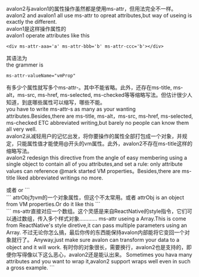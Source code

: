 avalon2与avalon1的属性操作虽然都是使用ms-attr，但用法完全不一样。  
avalon2 and avalon1 all use ms-attr to opreat attributes,but way of useing is exactly the different.  
avalon1是这样操作属性的  
avalon1 operate attributes like this  
```
<div ms-attr-aaa='a' ms-attr-bbb='b' ms-attr-ccc='b'></div>
```
其语法为  
the grammer is   
```
ms-attr-valueName="vmProp"
```  
有多少个属性就写多个ms-attr-。其中不能省略。此外，还存在ms-title, ms-alt，ms-src, ms-href, ms-selected, ms-checked等等缩略写法。但估计很少人知道，到底哪些属性可以缩写，哪些不能。  
you have to write ms-attr-s as many as your wanting attributes.Besides,there are ms-title, ms-alt，ms-src, ms-href, ms-selected, ms-checked ETC abbreviated writing,but barely no people can know them all very well.  
avalon2从减轻用户的记忆出发，将你要操作的属性全部打包成一个对象，并规定，只能属性值才能使用@开头的vm属性。此外，avalon2不存在ms-title这样的缩略写法。  
avalon2 redesign this directive from the angle of easy membering using a single object to contain all of you attributes,and set a rule: only attribute values can reference @mark started VM properties。Besides,there are ms-title liked abbreviated writings no more.  
<div ms-attr="{aaa:@a, bbb:@b+11, ccc: @fn(@d,@e)}"></div>
或者
or  
```
<div ms-attr="@attrObj"></div>
```  
attrObj为vm的一个对象属性，但这个不太常用。或者  
attrObj is an object from VM properties.Or do it like this  
```
<div ms-attr="[{@aaa:@a}, {bbb: @b}, @toggle ? {add:"111"}: {}]"></div>
```  
ms-attr直接对应一个数组。这个灵感是来自ReactNative的style指令，它们可以通过数组，传入多个样式对象…………  
ms-attr useing a Array.This is come from ReactNative's style diretive,it can pass multiple parameters using an Array.  
不过无论你怎么搞，最后你传的东西能保持avalon内部能将它变回一个对象就行了。  
Anyway,just make sure avalon can transform your data to a object and it will work.  
有时你的对象很长，需要换行，avalon2也是支持的，即便你写得像以下这么恶心，avalon2还是能认出来。  
Sometimes you hava many attributes and you want to wrap it,avalon2 support wraps well even in such a gross example.  
```
<!DOCTYPE html>
<html>
    <head>
        <title>TODO supply a title</title>
        <meta charset="UTF-8">
        <meta name="viewport" content="width=device-width">
        <script src="./dist/avalon.js"></script>
        <script >
            var vm = avalon.define({
                $id: "test",
                title:111,
                src: "222",
                lang: 333
            })

        </script>
    </head>
    <body ms-controller="test" >
          <div  aaa='ddd' bbb=333 
                ms-attr='{title: @title,
                    ddd:@src, 
                    lang:@lang}' >{{
                   @src ? 333: 'empty'
              }}</div>
          <input ms-duplex="@src"/>
    </body>
</html>
```

但为了性能起见，ms-attr最好还是保持在一行吧。  
for the sake of performance,please keep ms-attr short in a single line
